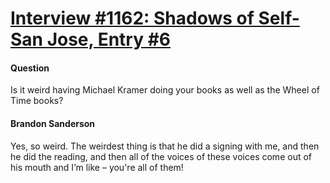 # [Interview #1162: Shadows of Self-San Jose, Entry #6](https://www.theoryland.com/intvmain.php?i=1162#6)

#### Question

Is it weird having Michael Kramer doing your books as well as the Wheel of Time books?

#### Brandon Sanderson

Yes, so weird. The weirdest thing is that he did a signing with me, and then he did the reading, and then all of the voices of these voices come out of his mouth and I’m like – you're all of them!

